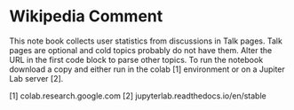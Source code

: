 # Wikipedia Comment

This note book collects user statistics from discussions in Talk pages. Talk pages are optional and cold topics probably do not have them. Alter the URL in the first code block to parse other topics. 
To run the notebook download a copy and either run in the colab [1] environment or on a Jupiter Lab server [2].


[1] colab.research.google.com
[2] jupyterlab.readthedocs.io/en/stable
